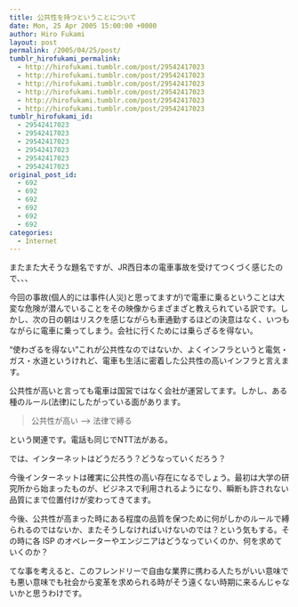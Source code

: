 ```yaml
---
title: 公共性を持つということについて
date: Mon, 25 Apr 2005 15:00:00 +0000
author: Hiro Fukami
layout: post
permalink: /2005/04/25/post/
tumblr_hirofukami_permalink:
  - http://hirofukami.tumblr.com/post/29542417023
  - http://hirofukami.tumblr.com/post/29542417023
  - http://hirofukami.tumblr.com/post/29542417023
  - http://hirofukami.tumblr.com/post/29542417023
  - http://hirofukami.tumblr.com/post/29542417023
  - http://hirofukami.tumblr.com/post/29542417023
tumblr_hirofukami_id:
  - 29542417023
  - 29542417023
  - 29542417023
  - 29542417023
  - 29542417023
  - 29542417023
original_post_id:
  - 692
  - 692
  - 692
  - 692
  - 692
  - 692
categories:
  - Internet
---
```

<div class="section">
  <p>
    またまた大そうな題名ですが、JR西日本の電車事故を受けてつくづく感じたので、、、
  </p>
  
  <p>
    今回の事故(個人的には事件(人災)と思ってますが)で電車に乗るということは大変な危険が潜んでいることをその映像からまざまざと教えられている訳です。しかし、次の日の朝はリスクを感じながらも車通勤するほどの決意はなく、いつもながらに電車に乗ってしまう。会社に行くためには乗らざるを得ない。
  </p>
  
  <p>
    &#8220;使わざるを得ない&#8221;これが公共性なのではないか、よくインフラというと電気・ガス・水道というけれど、電車も生活に密着した公共性の高いインフラと言えます。
  </p>
  
  <p>
    公共性が高いと言っても電車は国営ではなく会社が運営してます。しかし、ある種のルール(法律)にしたがっている面があります。
  </p>
  
  <blockquote>
    <p>
      公共性が高い &#8212;> 法律で縛る
    </p>
  </blockquote>
  
  <p>
    という関連です。電話も同じでNTT法がある。
  </p>
  
  <p>
    では、インターネットはどうだろう？どうなっていくだろう？
  </p>
  
  <p>
    今後インターネットは確実に公共性の高い存在になるでしょう。最初は大学の研究所から始まったものが、ビジネスで利用されるようになり、瞬断も許されない品質にまで位置付けが変わってきてます。
  </p>
  
  <p>
    今後、公共性が高まった時にある程度の品質を保つために何がしかのルールで縛られるのではないか、またそうしなければいけないのでは？という気もする。その時に各 ISP のオペレーターやエンジニアはどうなっていくのか、何を求めていくのか？
  </p>
  
  <p>
    てな事を考えると、このフレンドリーで自由な業界に携わる人たちがいい意味でも悪い意味でも社会から変革を求められる時がそう遠くない時期に来るんじゃないかと思うわけです。
  </p>
</div>